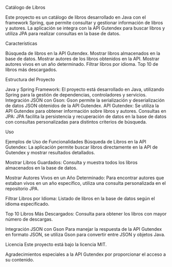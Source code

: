 Catálogo de Libros

Este proyecto es un catálogo de libros desarrollado en Java con el framework Spring, que permite consultar y gestionar información de libros y autores. La aplicación se integra con la API Gutendex para buscar libros y utiliza JPA para realizar consultas en la base de datos.

Características

Búsqueda de libros en la API Gutendex.
Mostrar libros almacenados en la base de datos.
Mostrar autores de los libros obtenidos en la API.
Mostrar autores vivos en un año determinado.
Filtrar libros por idioma.
Top 10 de libros más descargados.

Estructura del Proyecto

Java y Spring Framework: El proyecto está desarrollado en Java, utilizando Spring para la gestión de dependencias, controladores y servicios.
Integración JSON con Gson: Gson permite la serialización y deserialización de datos JSON obtenidos de la API Gutendex.
API Gutendex: Se utiliza la API Gutendex para obtener información sobre libros y autores.
Consultas en JPA: JPA facilita la persistencia y recuperación de datos en la base de datos con consultas personalizadas para distintos criterios de búsqueda.

Uso

Ejemplos de Uso de Funcionalidades
Búsqueda de Libros en la API Gutendex: La aplicación permite buscar libros directamente en la API de Gutendex y mostrar resultados detallados.

Mostrar Libros Guardados: Consulta y muestra todos los libros almacenados en la base de datos.

Mostrar Autores Vivos en un Año Determinado: Para encontrar autores que estaban vivos en un año específico, utiliza una consulta personalizada en el repositorio JPA.

Filtrar Libros por Idioma: Listado de libros en la base de datos según el idioma especificado.

Top 10 Libros Más Descargados: Consulta para obtener los libros con mayor número de descargas.

Integración JSON con Gson
Para manejar la respuesta de la API Gutendex en formato JSON, se utiliza Gson para convertir entre JSON y objetos Java.

Licencia
Este proyecto está bajo la licencia MIT.

Agradecimientos especiales a la API Gutendex por proporcionar el acceso a su contenido.

